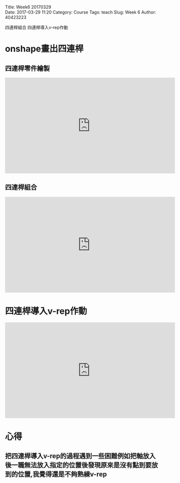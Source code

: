 Title: Week6 20170329  
Date: 2017-03-29 11:20
Category: Course
Tags: teach
Slug: Week 6
Author: 40423223

四連桿組合
四連桿導入v-rep作動
<!-- PELICAN_END_SUMMARY -->

<h1>onshape畫出四連桿</h1>

<h2>四連桿零件繪製</h2>

<iframe width="560" height="315" src="https://www.youtube.com/embed/1rtwVG1dh9g" frameborder="0" allowfullscreen></iframe>

<h2>四連桿組合</h2>

<iframe width="560" height="315" src="https://www.youtube.com/embed/VYxBNBt52jo" frameborder="0" allowfullscreen></iframe>

<h1>四連桿導入v-rep作動</h1>

<iframe width="560" height="315" src="https://www.youtube.com/embed/GMay44X_vgg" frameborder="0" allowfullscreen></iframe>

<h1>心得</h1>

<h2>把四連桿導入v-rep的過程遇到一些困難例如把軸放入後一職無法放入指定的位置後發現原來是沒有點到要放到的位置,我覺得還是不夠熟練v-rep</h2>



